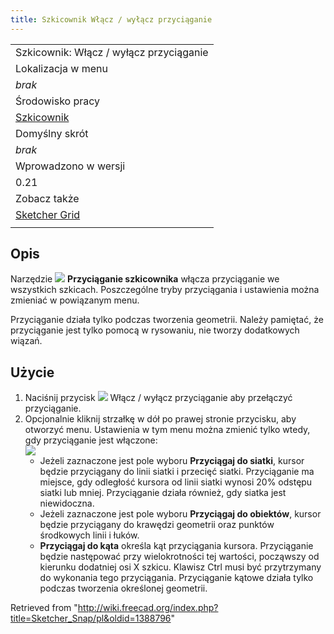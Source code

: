```yaml
---
title: Szkicownik Włącz / wyłącz przyciąganie
---
```

|  |
| --- |
| Szkicownik: Włącz / wyłącz przyciąganie |
| Lokalizacja w menu |
| *brak* |
| Środowisko pracy |
| [Szkicownik](/Sketcher_Workbench/pl "Sketcher Workbench/pl") |
| Domyślny skrót |
| *brak* |
| Wprowadzono w wersji |
| 0.21 |
| Zobacz także |
| [Sketcher Grid](/Sketcher_Grid "Sketcher Grid") |
|  |

## Opis

Narzędzie ![](/images/Sketcher_Snap.svg) **Przyciąganie szkicownika** włącza przyciąganie we wszystkich szkicach. Poszczególne tryby przyciągania i ustawienia można zmieniać w powiązanym menu.

Przyciąganie działa tylko podczas tworzenia geometrii. Należy pamiętać, że przyciąganie jest tylko pomocą w rysowaniu, nie tworzy dodatkowych wiązań.

## Użycie

1. Naciśnij przycisk ![](/images/Sketcher_Snap.svg) Włącz / wyłącz przyciąganie aby przełączyć przyciąganie.
2. Opcjonalnie kliknij strzałkę w dół po prawej stronie przycisku, aby otworzyć menu. Ustawienia w tym menu można zmienić tylko wtedy, gdy przyciąganie jest włączone:  
   ![](/images/Sketcher_Snap_Menu.png)
   * Jeżeli zaznaczone jest pole wyboru **Przyciągaj do siatki**, kursor będzie przyciągany do linii siatki i przecięć siatki. Przyciąganie ma miejsce, gdy odległość kursora od linii siatki wynosi 20% odstępu siatki lub mniej. Przyciąganie działa również, gdy siatka jest niewidoczna.
   * Jeżeli zaznaczone jest pole wyboru **Przyciągaj do obiektów**, kursor będzie przyciągany do krawędzi geometrii oraz punktów środkowych linii i łuków.
   * **Przyciągaj do kąta** określa kąt przyciągania kursora. Przyciąganie będzie następować przy wielokrotności tej wartości, począwszy od kierunku dodatniej osi X szkicu. Klawisz Ctrl musi być przytrzymany do wykonania tego przyciągania. Przyciąganie kątowe działa tylko podczas tworzenia określonej geometrii.

Retrieved from "<http://wiki.freecad.org/index.php?title=Sketcher_Snap/pl&oldid=1388796>"
